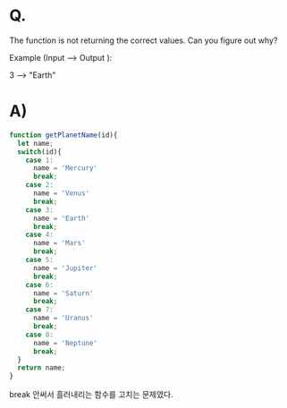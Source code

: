 # Q.
The function is not returning the correct values. Can you figure out why?

Example (Input --> Output ):

3 --> "Earth"

# A)
```js
function getPlanetName(id){
  let name;
  switch(id){
    case 1:
      name = 'Mercury'
      break;
    case 2:
      name = 'Venus'
      break;
    case 3:
      name = 'Earth'
      break;
    case 4:
      name = 'Mars'
      break;
    case 5:
      name = 'Jupiter'
      break;
    case 6:
      name = 'Saturn'
      break;
    case 7:
      name = 'Uranus'
      break;
    case 8:
      name = 'Neptune'
      break;
  }
  return name;
}
```
break 안써서 흘러내리는 함수를 고치는 문제였다.
